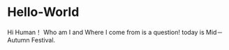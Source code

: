 # Hello-World
Hi Human！
Who am I and Where I come from is a question!
today is Mid－Autumn Festival.
